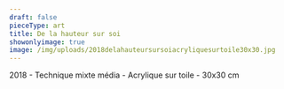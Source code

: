```yaml
---
draft: false
pieceType: art
title: De la hauteur sur soi
showonlyimage: true
image: /img/uploads/2018delahauteursursoiacryliquesurtoile30x30.jpg
---
```

2018 - Technique mixte média - Acrylique sur toile - 30x30 cm